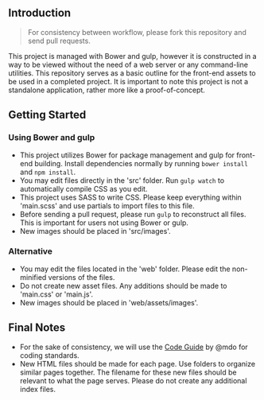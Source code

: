 ## Introduction
> For consistency between workflow, please fork this repository and send pull requests.

This project is managed with Bower and gulp, however it is constructed in a way to be viewed without the need of a web server or any command-line utilities. This repository serves as a basic outline for the front-end assets to be used in a completed project. It is important to note this project is not a standalone application, rather more like a proof-of-concept.

## Getting Started
### Using Bower and gulp
* This project utilizes Bower for package management and gulp for front-end building. Install dependencies normally by running `bower install` and `npm install`.
* You may edit files directly in the 'src' folder. Run `gulp watch` to automatically compile CSS as you edit.
* This project uses SASS to write CSS. Please keep everything within 'main.scss' and use partials to import files to this file.
* Before sending a pull request, please run `gulp` to reconstruct all files. This is important for users not using Bower or gulp.
* New images should be placed in 'src/images'.

### Alternative
* You may edit the files located in the 'web' folder. Please edit the non-minified versions of the files.
* Do not create new asset files. Any additions should be made to 'main.css' or 'main.js'.
* New images should be placed in 'web/assets/images'.

## Final Notes
* For the sake of consistency, we will use the [Code Guide](http://mdo.github.io/code-guide/) by @mdo for coding standards.
* New HTML files should be made for each page. Use folders to organize similar pages together. The filename for these new files should be relevant to what the page serves. Please do not create any additional index files.
